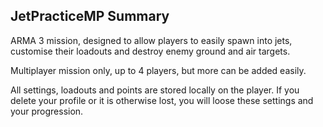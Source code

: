 ## JetPracticeMP Summary

ARMA 3 mission, designed to allow players to easily spawn into jets, customise their loadouts and destroy enemy ground and air targets.

Multiplayer mission only, up to 4 players, but more can be added easily.

All settings, loadouts and points are stored locally on the player. If you delete your profile or it is otherwise lost, you will loose these settings and your progression.
